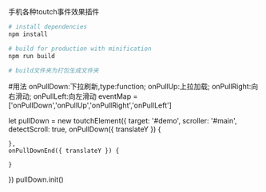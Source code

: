 手机各种toutch事件效果插件

``` bash
# install dependencies
npm install

# build for production with minification
npm run build

# build文件夹为打包生成文件夹
```
#用法 onPullDown:下拉刷新,type:function;  onPullUp:上拉加载;   onPullRight:向右滑动;   onPullLeft:向左滑动
eventMap = ['onPullDown','onPullUp','onPullRight','onPullLeft']

let pullDown = new toutchElement({
    target: '#demo',
    scroller: '#main',
    detectScroll: true,
    onPullDown({ translateY }) {

    },
    onPullDownEnd({ translateY }) {

    }
})
pullDown.init()